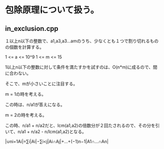 # 包除原理について扱う。

## in_exclusion.cpp

１以上n以下の整数で、a1,a3,a3...amのうち、少なくとも１つで割り切れるものの個数を計算する。

1 <= a <= 10^9
1 <= m <= 15

1以上n以下の整数に対して条件を満たすかを試すのは、O(n*m)に成るので、間に合わない。

そこで、mが小さいことに注目する。

m = 1の時を考える。

この時は、n/a1が答えになる。

m = 2の時を考える。

この時、n/a1 + n/a2だと、lcm(a1,a2)の倍数分が２回たされるので、その分を引いて、n/a1 + n/a2 - n/lcm(a1,a2)となる。

|∪ni=1Ai|=∑i|Ai|−∑i<j|Ai∩Aj|+…+(−1)n−1|A1∩…∩An|